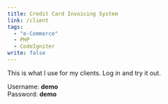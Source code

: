 ```yaml
---
title: Credit Card Invoicing System
link: /client
tags: 
  - "e-Commerce"
  - PHP
  - CodeIgniter
write: false
---
```


This is what I use for my clients. Log in and try it out.

Username: <b>demo</b><br />Password: <b>demo</b>